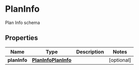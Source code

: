 

# PlanInfo

Plan Info schema

## Properties

| Name | Type | Description | Notes |
|------------ | ------------- | ------------- | -------------|
|**planInfo** | [**PlanInfoPlanInfo**](PlanInfoPlanInfo.md) |  |  [optional] |



